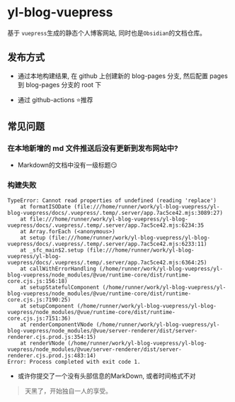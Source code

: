 # yl-blog-vuepress

基于 `vuepress`生成的静态个人博客网站, 同时也是`Obsidian`的文档仓库。

## 发布方式

- 通过本地构建结果, 在 github 上创建新的 blog-pages 分支, 然后配置 pages 到 blog-pages 分支的 root 下

- 通过 github-actions ⭐推荐

## 常见问题

### 在本地新增的 md 文件推送后没有更新到发布网站中?
 - Markdown的文档中没有一级标题😏

### 构建失败
```shell
TypeError: Cannot read properties of undefined (reading 'replace')
    at formatISODate (file:///home/runner/work/yl-blog-vuepress/yl-blog-vuepress/docs/.vuepress/.temp/.server/app.7ac5ce42.mjs:3089:27)
    at file:///home/runner/work/yl-blog-vuepress/yl-blog-vuepress/docs/.vuepress/.temp/.server/app.7ac5ce42.mjs:6234:35
    at Array.forEach (<anonymous>)
    at setup (file:///home/runner/work/yl-blog-vuepress/yl-blog-vuepress/docs/.vuepress/.temp/.server/app.7ac5ce42.mjs:6233:11)
    at _sfc_main$2.setup (file:///home/runner/work/yl-blog-vuepress/yl-blog-vuepress/docs/.vuepress/.temp/.server/app.7ac5ce42.mjs:6364:25)
    at callWithErrorHandling (/home/runner/work/yl-blog-vuepress/yl-blog-vuepress/node_modules/@vue/runtime-core/dist/runtime-core.cjs.js:156:18)
    at setupStatefulComponent (/home/runner/work/yl-blog-vuepress/yl-blog-vuepress/node_modules/@vue/runtime-core/dist/runtime-core.cjs.js:7190:25)
    at setupComponent (/home/runner/work/yl-blog-vuepress/yl-blog-vuepress/node_modules/@vue/runtime-core/dist/runtime-core.cjs.js:7151:36)
    at renderComponentVNode (/home/runner/work/yl-blog-vuepress/yl-blog-vuepress/node_modules/@vue/server-renderer/dist/server-renderer.cjs.prod.js:354:15)
    at renderVNode (/home/runner/work/yl-blog-vuepress/yl-blog-vuepress/node_modules/@vue/server-renderer/dist/server-renderer.cjs.prod.js:483:14)
Error: Process completed with exit code 1.
```
 - 或许你提交了一个没有头部信息的MarkDown, 或者时间格式不对

> 天黑了，开始独自一人的享受。
